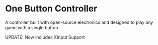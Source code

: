 # One Button Controller
A controller built with open-source electronics and designed to play any game with a single button.

UPDATE:
Now includes XInput Support
